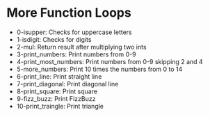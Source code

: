 # More Function Loops

- 0-isupper: Checks for uppercase letters
- 1-isdigit: Checks for digits
- 2-mul: Return result after multiplying two ints
- 3-print_numbers: Print numbers from 0-9
- 4-print_most_numbers: Print numbers from 0-9 skipping 2 and 4
- 5-more_numbers: Print 10 times the numbers from 0 to 14
- 6-print_line: Print straight line
- 7-print_diagonal: Print diagonal line
- 8-print_square: Print square
- 9-fizz_buzz: Print FizzBuzz
- 10-print_traingle: Print triangle
